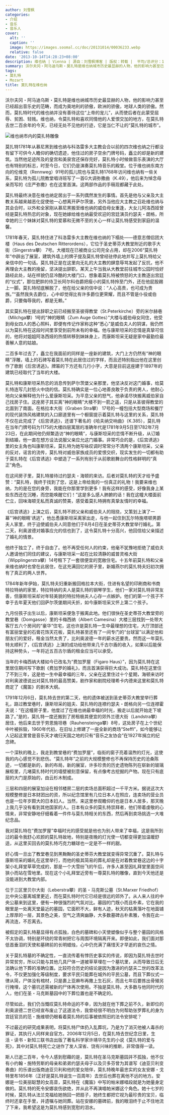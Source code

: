 ```yaml
---
author: 刘雪枫
categories:
- 介绍
- 音乐
- 音乐人
cover:
  alt: ''
  caption: ''
  image: https://images.soomal.cc/doc/20131014/00036233.webp
  relative: false
date: '2013-10-14T14:28:23+08:00'
description: 维也纳 | Vienna | 源自：刘雪枫博客 | 版权：转载 |  平均/总评分：10.00/20
summary: 沃尔夫冈・阿马迪乌斯・莫扎特是维也纳城市历史最显赫的人物，他的影响力甚至已经超出音乐史的范畴，而成为奥地利的骄傲，欧洲的骄傲，地球人类的骄傲。然而，莫扎特时代的维也纳并没有善待这位“上帝的宠儿”，从而使后者在此蒙受屈辱、贫困、轻贱。维也纳，令莫扎特和喜欢同情他的人爱恨交加的地方……
tags:
- 莫扎特
- Mozart
title: 莫扎特在维也纳
---
```


沃尔夫冈・阿马迪乌斯・莫扎特是维也纳城市历史最显赫的人物，他的影响力甚至已经超出音乐史的范畴，而成为奥地利的骄傲，欧洲的骄傲，地球人类的骄傲。然而，莫扎特时代的维也纳并没有善待这位“上帝的宠儿”，从而使后者在此蒙受屈辱、贫困、轻贱。维也纳，令莫扎特和喜欢同情他的人爱恨交加的地方，在莫扎特去世二百余年的今天，已经无处不见他的行迹，它是当仁不让的“莫扎特的城市”。

![维也纳市内的莫扎特雕像](https://images.soomal.cc/doc/20131014/00036233.webp)





莫扎特1781年从慕尼黑到维也纳与科洛雷多大主教会合以前的四次维也纳之行都没有留下可供今人瞻仰的确切遗迹，他住过的房子空余门牌号码，矗立的却是新的建筑。当然他足迹所及的皇宫和美泉宫还保存完好，莫扎特小时候做音乐表演的大厅也有特别的标志，时至今日，它们仍是演奏莫扎特音乐的殿堂。位于维也纳东南方向的伦维克（Rennweg）91号的孤儿院也与莫扎特1768年访问维也纳有一些关系，莫扎特为孤儿院教堂唱诗班写了一首G大调弥撒曲（K.49），他后来为悼念母亲而写的《庄严弥撒》也在这里首演。这两部作品的手稿现都藏于此处。
 
莫扎特最终决意在维也纳定居出于一系列偶然发生的事情。首先是他与父亲及大主教关系越来越恶化促使他一心想离开萨尔茨堡，另外当他应大主教之召赴维也纳与其会合时，以外和全家刚从慕尼黑搬至维也纳的威伯母女重逢，大女儿阿洛西娅曾经是莫扎特热恋的对象，现在她嫁给维也纳最受欢迎的宫廷演员约瑟夫・朗格，所幸她的三个妹妹对莫扎特的爱慕和无微不至的关心一样让莫扎特感受到家庭的温馨。

1781年春天，莫扎特住进了科洛雷多大主教在维也纳的下榻处――德意志僧侣团大楼（Haus des Deutschen Ritterordens），它位于圣史蒂芬大教堂附近的歌手大街（Singerstra攀） 7号。大楼现在已被商业公司完全占用，却在2006“莫扎特年”中辟出了展室，建筑外墙上的牌子提及莫扎特曾经驻停此地并写上莫扎特给父亲信中的一句话。莫扎特正是在这里向无礼的大主教的肆意辱骂发起了反抗，他不再理会大主教的挽留，坚决提出辞职。某天上午当我从大教堂前往城市公园时恰好路经此处，站在样貌仍显冷酷的大楼门口，想象着莫扎特被愤怒的大主教逐出宫廷的“仪式”，那位肥胖的侍卫长阿尔科伯爵把瘦小的莫扎特拎至门外，还在他屁股踢上一脚。莫扎特彻底解脱了，他在给父亲的信中说：“人心高贵，也可成为贵族。”“虽然我失去爵位，心中却觉得比有许多爵位更荣耀，而且不管是仆役或伯爵，只要侮辱我的，都是无赖。”

其实莫扎特在提出辞职之前已经搬至圣彼得教堂（St.Peterkirche）旁的米尔赫巷（Milchga攀）1号的“神的眼睛（Zum Auge Gottes）”大楼与威伯母女同住，他受到母女四人的悉心照料，即便有传记作家称这种“悉心”是威伯夫人的阴谋，我仍然以为莫扎特在这段时间里享受到前所未有的幸福。他与康斯坦采的恋情是真挚可信的，他将对姐姐阿洛西娅的热情转移到妹妹身上，而康斯坦采无疑是家中最勤俭最善解人意的姑娘。

二百多年过去了，矗立在我面前的同样是一座新的建筑，大门上方仍然有“神的眼睛”浮雕，墙上的石碑写着莫扎特在此居住过的字样，而且还特别指出他在这里创作了歌剧《后宫诱逃》。牌匾的下方还有几行小字，大意是目前这座建于1897年的建筑已经取代了当年的大楼。

莫扎特和康斯坦采热恋的消息传到萨尔茨堡父亲那里，他坚决反对这门婚事，给莫扎特连写几封怒火中烧的信。莫扎特确实是一位心地善良敢于负责的男人，他耐心地向父亲解释他为什么爱康斯坦采。为平息父亲的怒气，他承诺尽快搬离威伯家自己找房子住。这座房子其实离“神的眼睛”大楼不到一箭之遥，只是从圣彼得教堂的北面到了南面。在格拉本大街（Graben Stra攀） 17号的一幢包括大型商场和餐厅的现代装饰风格建筑的入口廊道里有一个橱窗提示着莫扎特与这里的关系，莫扎特不仅在此完成了《后宫诱逃》，还谱下著名的《哈夫纳交响曲》（K.385），莫扎特在当年门牌号码为1175的大楼四层寓居的准确年代是1781年9月5日至1782年7月23日，在此期间他仍频繁造访“神的眼睛”，与康斯坦采的恋情不断升级，从订婚到结婚，他一直在想方设法说服父亲应允这门婚事。非常巧合的是，《后宫诱逃》里的女主角也叫康斯坦采，莫扎特为她写咏叹调时常常分不清两个康斯坦采，父亲的反对，谣言的流传，莫扎特对威伯家族成员的爱恨交织，现实发生的一切都有助于莫扎特在《后宫诱逃》中塑造了一系列有别于从前歌剧舞台的性格鲜明的“真正”角色。

在这间房子里，莫扎特接待过约瑟夫・海顿的来访。后者对莫扎特的天才给予盛赞：“莫扎特，我终于找到了您，这是上帝给我的一份真正的礼物！我要来维也纳，为的是在您的身旁，我能在你那里学到更多！我有这样的感受，好像我身上某些东西还在沉睡，而您能唤醒它们！”这是多么感人肺腑的话！我在这幢大楼面前伫立，回味海顿无私而真诚的赞美，感受着莫扎特拥有真挚友情时的幸福。

《后宫诱逃》上演之后，莫扎特不顾父亲和威伯夫人的阻挠，又策划上演了一幕“‘神的眼睛’诱逃”，他怂恿康斯坦采离家出走，与他一起住到瓦尔特施塔顿男爵夫人家里，终于迫使威伯夫人同意他们于8月4日在圣史蒂芬大教堂举行婚礼。第二天，利奥波德对婚事应允的信也到了，这令莫扎特十分高兴，他回信给父亲描述了婚礼的情景。

他终于独立了，终于自由了。他不再受任何人的约束，他毫不犹豫地拒绝了威伯夫人邀请他们同住的建议，与康斯坦采一起在比较清静的威普灵格大街（Wipplingerstra攀）14号租下了一套很便宜的宽敞住宅。十五年前莫扎特和父亲来维也纳时也曾在此居住，在这充满回忆的房子里，新婚燕尔的莫扎特夫妇初次拥有了真正的两人世界。

1784年新年伊始，莫扎特夫妇重新搬回格拉本大街，住进有名望的印刷商和书商特拉特纳的家里，特拉特纳的夫人是莫扎特的钢琴学生，他们一家对莫扎特非常友善，但康斯坦采却对年轻美貌的特拉特纳夫人心存一点嫉妒。他们的第一个孩子不幸于去年夏天他们回萨尔茨堡期间夭折，如今康斯坦采又怀上第二个孩子。

九月份孩子出生以后，康斯坦采便急于搬离此地。他们很快在圣史蒂芬大教堂旁的教堂巷（Domgasse）里的卡梅西纳（Albert Camesina）大楼三层找到一处带大客厅五六个房间的“豪华”住宅，这也许是莫扎特一生中最理想的住宅，大厅顶部还有富丽堂皇的石膏花饰天花板，莫扎特甚至还有了一间专门的“台球室”以满足他和朋友们的爱好。租金当然太贵了，比利奥波德一年的薪水还要贵。然而这一年莫扎特太顺利了，《后宫诱逃》上演的成功给他带来几千古尔盾的收入，如果以后能保持这种势头，一年将近五百古尔盾的租金应当可以承受。

当年的卡梅西纳大楼如今已改名为“费加罗屋（Figaro Haus）”，因为莫扎特在这里居住期间写下歌剧《费加罗的婚礼》，而且首演获得巨大成功。莫扎特在这里住了不到三年，这是他一生中最幸福的三年，父亲在这里住过十个星期，海顿来访时对利奥波德说出对莫扎特的最高赞美，剧作家和剧院经理希卡内德来这里和莫扎特商定了《魔笛》的剧本大纲。

1791年12月6日，莫扎特去世的第二天，他的遗体被送到圣史蒂芬大教堂举行葬礼，路过教堂巷时，康斯坦采的姐夫、莫扎特的连襟约瑟夫・朗格向另一位连襟霍夫说：“在这幢房子里，他度过了在维也纳最幸福的时光，搬走以后就开始走下坡路了。”是的，莫扎特一度还搬到了房租极其便宜的郊外兰德大街（Landstra攀）居住，他后来去世于劳恩施坦巷（Rauhensteinga攀）8号，这处房子在上个世纪中叶被拆毁，1960年代初，在旧址上修建了一座全新的商场“Steffl”，如今能够让人记起这里曾是音乐天才魂归天国之地的只有“音乐之友协会”在1927年捐立的纪念碑。

一个深秋的晚上，我走到教堂巷的“费加罗屋”，临街的窗子亮着温煦的灯光，这使我的内心感觉不到悲伤。“莫扎特年”之前的大规模整修也不再保持历史的沧桑陈迹，一切都是新的，新的布局，新的展室，许多珍贵的历史遗物陈列在崭新的玻璃展柜里，几堵莫扎特时代的墙壁被刻意保留，有点像考古挖掘的产物。现在只有底层的大门是原始的，由云杉木制成。

三层和四层的展室加设在相邻楼房二层的卖场总面积超过一千平方米。据说这次大规模整修是日本财团出的资，所以纪念馆里有几位日本人在照应，连卖场的营业员也是一位年岁颇大的日本妇人。当然，来这里参观瞻仰的也是日本人居多，那天晚上我几乎没有看到其他国家的人。日本有众多的莫扎特崇拜者，他们带着虔敬的心情来，非常安静地仔细看着一件件与莫扎特相关的东西，然后再到卖场挑选一大堆纪念品。

我对莫扎特在“费加罗屋”幸福时光的感受就是他也为别人带来了幸福，这是我所到过的最令我舒心欢颜的莫扎特故地，特别是夜晚的灯光使一切都变得更加温暖舒适，从这里买回去的莫扎特巧克力糖球也一定是不一样的甜。

好心情一旦出了教堂巷见到黑黝黝的圣史蒂芬大教堂就变得异常沉重了。莫扎特与康斯坦采的婚礼在这里举行，而他的极其简易的葬礼却是在对着教堂巷这边的十字架小礼拜堂草草完成的，那是一个大雪纷飞的午后，许多人甚至因礼拜堂里面空间狭小而站在雪地里。现在这个小礼拜堂近旁有一尊莫扎特的雕像，直到今天他还是没能进到大教堂内部。

位于三区里贝尔大街（Leberstra攀）的圣・马克斯公墓（St.Marxer Friedhof）比中央公墓离城里更近，而在莫扎特时代它已经是很远的郊外了。从人来人往的中央公墓来到这里，便有一种很强烈的气氛对比。墓园的门既小而且朴素，它在我的眼里是一处离天堂最近的墓园，它面积不大，鲜有人迹，秋天的枯黄落叶在地面铺上厚厚的一层，其景色之美，空气之清爽幽静，大多数墓碑古朴素雅，令我在此一再流连，不忍离去。

被假定的莫扎特墓显得有点孤独，白色的墓碑和小天使塑像似乎与整个墓园的风格不太协调，特别是环绕的常青树把它与周围环境隔离开来。即便如此，我们面对那低首垂泪的天使和墓碑前的长明蜡烛，心中仍充满了痛惜天才早逝的哀伤之情。

关于莫扎特墓的不确定性，一直流传着有悖历史事实的传说，即因为莫扎特去世时异常贫穷，所以只能与其他几具尸体一道被草草埋在一个墓坑里，从而导致日后无法确认他下葬的准确位置。比较符合历史的结论是因为激进的约瑟夫二世的改革法令，不仅更加强化等级制度，要求平民只能葬在城外的平民公墓，而且下葬仪式一律从简，尸体没有棺材，只是裹上亚麻布再撒上生石灰，而且七年后要拣出骨殖另行掩埋，这个墓坑还需被新的尸体再次使用。不独是莫扎特，大多数与他同时代的人，他们在圣・马克斯墓园中的下葬位置也是不确定的。

尽管如此，我们仍当慨叹莫扎特命运的不幸，因为就在他下葬之前不久，新即位的利奥波德二世已经宣布废止了这道法令，我曾经很不明白为何帮助张罗葬礼的身为宫廷官员的范・施维顿仍眼看着莫扎特的后事被依照旧的法令安排呢？

不过最近的研究成果表明，将莫扎特尸体扔入乱葬坑，乃是为了消灭他被人毒杀的罪证，其执行人同样来自官方。2006年12月5日，在莫扎特去世纪念日里，生活・读书・新知三联书店出版了著名科学家许靖华先生的小说《莫扎特的爱与死》，其中对莫扎特死亡之谜作了发人深省、饶有兴味的推断，非常值得一读。

斯人已逝二百年，令今人感到慰藉的是，莫扎特在圣马克斯墓园并不孤独，他不仅有小约翰・施特劳斯的母亲和弟弟约瑟夫母子以及贝多芬曾为其谱写《迪亚贝利变奏曲》的乐谱出版商迪亚贝利和他的爱女陪伴，莫扎特晚年最忠实的女友安娜・戈特里布1856年（正好是莫扎特诞生一百周年）去世后也葬在离他不远的地方。安娜是一位美丽聪慧的女高音，莫扎特在《魔笛》中写的帕米娜唱段就是为她量身定做的。莫扎特的死令安娜哀伤欲绝，并从此不再演唱帕米娜这个角色。她十七岁的时候，莫扎特从法兰克福给她捎回一把扇子，她终生都把它视为最珍贵的宝贝，临终时还拿在手里，并遗嘱与她同葬。站在安娜的墓碑前，我的眼泪终于止不住地流了下来，我希望这是为莫扎特感到宽慰的泪水。